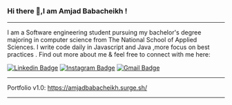 ### Hi there 👋,I am Amjad Babacheikh !
---

I am a Software engineering student pursuing my bachelor's degree majoring in computer science from The National School of Applied Sciences.
I write code daily in Javascript and Java ,more focus on best practices .
Find out more about me & feel free to connect with me here:

[![Linkedin Badge](https://img.shields.io/badge/-amjadBabacheikh-blue?style=flat-square&logo=Linkedin&logoColor=white&link=https://www.linkedin.com/in/amjad-babacheikh-9a3473176/)](https://www.linkedin.com/in/amjad-babacheikh-9a3473176/)
[![Instagram Badge](https://img.shields.io/badge/-a7_coding-darkred?style=flat-square&logo=instagram&logoColor=white&link=https://www.instagram.com/a7_coding/)](https://www.instagram.com/a7_coding/)
[![Gmail Badge](https://img.shields.io/badge/-babacheikhamjad@gmail.com-purple?style=flat-square&logo=Gmail&logoColor=white&link=mailto:babacheikhamjad@gmail.com)](mailto:babacheikhamjad@gmail.com)

---
Portfolio v1.0: https://amjadbabacheikh.surge.sh/




---

<!--
🧰ToolBox

<img src="https://github.com/devicons/devicon/blob/master/icons/html5/html5-original.svg" alt="html logo" width="50" height="50"/>   <img src="https://github.com/devicons/devicon/blob/master/icons/css3/css3-original.svg" alt="css3 logo" width="50" height="50"/>   <img src="https://github.com/devicons/devicon/blob/master/icons/bootstrap/bootstrap-plain.svg" alt="bootstrap logo" width="50" height="50"/>   <img src="https://github.com/devicons/devicon/blob/master/icons/typescript/typescript-original.svg" alt="typescript logo" width="50" height="50"/>   <img src="https://github.com/devicons/devicon/blob/master/icons/react/react-original.svg" alt="react logo" width="50" height="50"/>   <img src="https://github.com/devicons/devicon/blob/master/icons/redux/redux-original.svg" alt="redux logo" width="50" height="50"/>   <img src="https://github.com/devicons/devicon/blob/master/icons/nodejs/nodejs-original.svg" alt="node logo" width="50" height="50"/>  <img src="https://github.com/devicons/devicon/blob/master/icons/java/java-original.svg" alt="java logo" width="50" height="50"/>   <img src="https://github.com/devicons/devicon/blob/master/icons/spring/spring-original.svg" alt="spring logo" width="50" height="50"/>  <img src="https://github.com/devicons/devicon/blob/master/icons/git/git-original.svg" alt="git logo" width="50" height="50"/>  <img src="https://github.com/devicons/devicon/blob/master/icons/mysql/mysql-original.svg" alt="mysql logo" width="50" height="50"/>   <img src="https://github.com/devicons/devicon/blob/master/icons/mongodb/mongodb-original.svg" alt="mongodb logo" width="50" height="50"/>   <img src="https://github.com/devicons/devicon/blob/master/icons/npm/npm-original-wordmark.svg" alt="npm logo" width="50" height="50"/>         <img src="https://github.com/devicons/devicon/blob/master/icons/redis/redis-original.svg" alt="npm logo" width="50" height="50"/>  

<!--
---

## &#x1f4c8; My GitHub Stats

[![Top Langs](https://github-readme-stats.vercel.app/api/top-langs/?username=AmjadBabacheikh&hide=html,css&theme=radical)](https://github.com/anuraghazra/github-readme-stats)

[![Catalin's GitHub stats](https://github-readme-stats.vercel.app/api?username=AmjadBabacheikh&theme=radical)](https://github.com/anuraghazra/github-readme-stats)
-->

<!--
**AmjadBabacheikh/AmjadBabacheikh** is a ✨ _special_ ✨ repository because its `README.md` (this file) appears on your GitHub profile.

Here are some ideas to get you started:

- 🔭 I’m currently working on ...
- 🌱 I’m currently learning ...
- 👯 I’m looking to collaborate on ...
- 🤔 I’m looking for help with ...
- 💬 Ask me about ...
- 📫 How to reach me: ...
- 😄 Pronouns: ...
- ⚡ Fun fact: ...
-->

